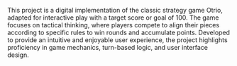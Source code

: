 This project is a digital implementation of the classic strategy game Otrio, adapted for interactive play with a target score or goal of 100. The game focuses on tactical thinking, where players compete to align their pieces according to specific rules to win rounds and accumulate points. Developed to provide an intuitive and enjoyable user experience, the project highlights proficiency in game mechanics, turn-based logic, and user interface design.
